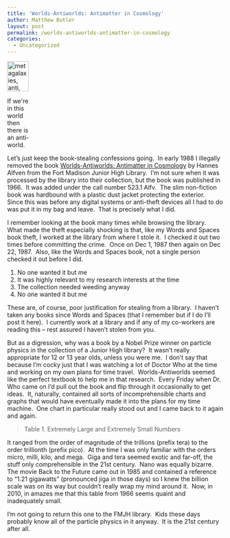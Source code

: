 ```yaml
---
title: 'Worlds-Antiworlds: Antimatter in Cosmology'
author: Matthew Butler
layout: post
permalink: /worlds-antiworlds-antimatter-in-cosmology
categories:
  - Uncategorized
---
```

<div style="width: 60px" class="wp-caption alignnone">
  <img title="worlds/anti-worlds" src="http://www.mattbutler.net/images/worlds-antiworlds-icon.png" alt="metagalaxies, anti, 1966, particles, physics, scale" width="50" height="70" /><p class="wp-caption-text">
    If we're in this world then there is an anti-world.
  </p>
</div>

Let&#8217;s just keep the book-stealing confessions going.  In early 1988 I illegally removed the book [Worlds-Antiworlds: Antimatter in Cosmology][1] by Hannes Alfven from the Fort Madison Junior High Library.  I&#8217;m not sure when it was processed by the library into their collection, but the book was published in 1966.  It was added under the call number 523.1 Alfv.  The slim non-fiction book was hardbound with a plastic dust jacket protecting the exterior.  Since this was before any digital systems or anti-theft devices all I had to do was put it in my bag and leave.  That is precisely what I did.

I remember looking at the book many times while browsing the library.  What made the theft especially shocking is that, like my Words and Spaces book theft, I worked at the library from where I stole it.  I checked it out two times before committing the crime.  Once on Dec 1, 1987 then again on Dec 22, 1987.  Also, like the Words and Spaces book, not a single person checked it out before I did.

1.  No one wanted it but me
2.  It was highly relevant to my research interests at the time
3.  The collection needed weeding anyway
4.  No one wanted it but me

These are, of course, poor justification for stealing from a library.  I haven&#8217;t taken any books since Words and Spaces (that I remember but if I do I&#8217;ll post it here).  I currently work at a library and if any of my co-workers are reading this &#8211; rest assured I haven&#8217;t stolen from you.

But as a digression, why was a book by a Nobel Prize winner on particle physics in the collection of a Junior High library?  It wasn&#8217;t really appropriate for 12 or 13 year olds, unless you were me.  I don&#8217;t say that because I&#8217;m cocky just that I was watching a lot of Doctor Who at the time and working on my own plans for time travel.  Worlds-Antiworlds seemed like the perfect textbook to help me in that research.  Every Friday when Dr. Who came on I&#8217;d pull out the book and flip through it occasionally to get ideas.  It, naturally, contained all sorts of incomprehensible charts and graphs that would have eventually made it into the plans for my time machine.  One chart in particular really stood out and I came back to it again and again.

> Table 1. Extremely Large and Extremely Small Numbers

It ranged from the order of magnitude of the trillions (prefix tera) to the order trillionth (prefix pico).  At the time I was only familiar with the orders micro, milli, kilo, and mega.  Giga and tera seemed exotic and far-off, the stuff only comprehensible in the 21st century.  Nano was equally bizarre.  The movie Back to the Future came out in 1985 and contained a reference to &#8220;1.21 gigawatts&#8221; (pronounced jiga in those days) so I knew the billion scale was on its way but couldn&#8217;t really wrap my mind around it.  Now, in 2010, in amazes me that this table from 1966 seems quaint and inadequately small.

I&#8217;m not going to return this one to the FMJH library.  Kids these days probably know all of the particle physics in it anyway.  It is the 21st century after all.

 [1]: http://www.amazon.com/Worlds-Antiworlds-Antimatter-Cosmology-Hannes-Alfv%C3%A9n/dp/0716703173